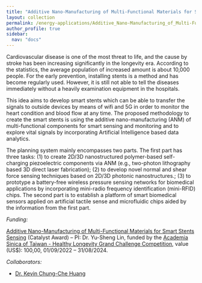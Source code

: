 ```yaml
---
title: "Additive Nano-Manufacturing of Multi-Functional Materials for Smart Stents Sensing"
layout: collection
permalink: /energy-applications/Additive_Nano-Manufacturing_of_Multi-Functional_Materials_for_Smart_Stents_Sensing/
author_profile: true
sidebar:
  nav: "docs"
---
```


<!-- **{{page.title}}** -->

<!-- **Hydrogen fuel cells** -->
Cardiovascular disease is one of the most threat to life, and the cause by stroke has been increasing significantly in the longevity era. According to the statistics, the average population of increased amount is about 10,000 people. For the early prevention, installing stents is a method and has become regularly used. However, it is still not able to tell the diseases immediately without a heavily examination equipment in the hospitals. 

This idea aims to develop smart stents which can be able to transfer the signals to outside devices by means of wifi and 5G in order to monitor the heart condition and blood flow at any time. The proposed methodology to create the smart stents is using the additive nano-manufacturing (ANM) of multi-functional components for smart sensing and monitoring and to explore vital signals by incorporating Artificial Intelligence based data analytics. 

The planning system mainly encompasses two parts. The first part has three tasks: (1) to create 2D/3D nanostructured polymer-based self-charging piezoelectric components via ANM (e.g., two-photon lithography based 3D direct laser fabrication); (2) to develop novel normal and shear force sensing techniques based on 2D/3D photonic nanostructures.; (3) to prototype a battery-free wireless pressure sensing networks for biomedical applications by incorporating mini-radio frequency identification (mini-RFID) chips. The second part is to establish a platform of smart biomedical sensors applied on artificial tactile sense and microfluidic chips aided by the information from the first part.

*Funding:*

[Additive Nano-Manufacturing of Multi-Functional Materials for Smart Stents Sensing](https://healthylongevitychallenge.org/winners/additive-nano-manufacturing-of-multi-functional-materials-for-smart-stents-sensing/) (Catalyst Award) – PI: Dr. Yu-Sheng Lin, funded by the [Academia Sinica of Taiwan - Healthy Longevity Grand Challenge Competition](https://healthylongevity.sinica.edu.tw/HLGC/), value (US$): 100,00, 01/09/2022 – 31/08/2024.

*Collaborators:*

* [Dr. Kevin Chung-Che Huang](https://www.southampton.ac.uk/people/5x2czv/doctor-kevin-chung-che-huang)
